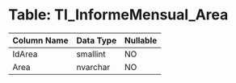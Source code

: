 # Table: TI_InformeMensual_Area

| Column Name | Data Type | Nullable |
|-------------|-----------|----------|
| IdArea | smallint | NO |
| Area | nvarchar | NO |
